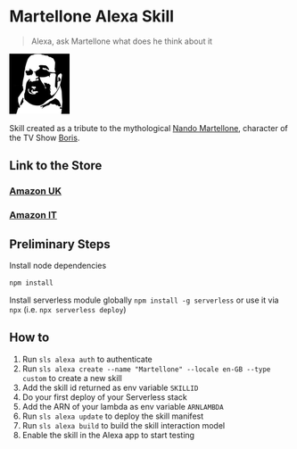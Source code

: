 # Martellone Alexa Skill

> Alexa, ask Martellone what does he think about it

![image](./icons/martellone-icon-small.png)

Skill created as a tribute to the mythological [Nando Martellone](https://www.youtube.com/watch?v=l0kKxkulOiI), character of the TV Show [Boris](<https://en.wikipedia.org/wiki/Boris_(TV_series)>).

## Link to the Store

### [Amazon UK](https://www.amazon.co.uk/sirLisko-Martellone-Boris/dp/B08C7SHW3T/)

### [Amazon IT](https://www.amazon.it/sirLisko-Martellone-Boris/dp/B08C7SHW3T/)

## Preliminary Steps

Install node dependencies

```sh
npm install
```

Install serverless module globally `npm install -g serverless` or use it via `npx` (i.e. `npx serverless deploy`)

## How to

1. Run `sls alexa auth` to authenticate
2. Run `sls alexa create --name "Martellone" --locale en-GB --type custom` to create a new skill
3. Add the skill id returned as env variable `SKILLID`
4. Do your first deploy of your Serverless stack
5. Add the ARN of your lambda as env variable `ARNLAMBDA`
6. Run `sls alexa update` to deploy the skill manifest
7. Run `sls alexa build` to build the skill interaction model
8. Enable the skill in the Alexa app to start testing
